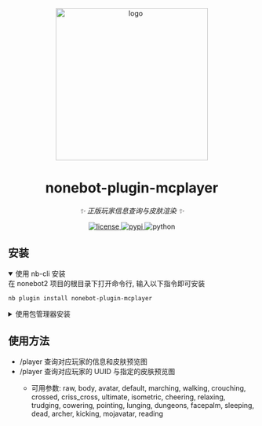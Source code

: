 <div align="center">
    <a href="https://v2.nonebot.dev/store">
    <img src="https://raw.githubusercontent.com/fllesser/nonebot-plugin-template/refs/heads/resource/.docs/NoneBotPlugin.svg" width="310" alt="logo"></a>

# nonebot-plugin-mcplayer

_✨ 正版玩家信息查询与皮肤渲染 ✨_


<a href="./LICENSE">
    <img src="https://img.shields.io/github/license/GLDYM/nonebot-plugin-mcplayer.svg" alt="license">
</a>
<a href="https://pypi.python.org/pypi/nonebot-plugin-mcplayer">
    <img src="https://img.shields.io/pypi/v/nonebot-plugin-mcplayer.svg" alt="pypi">
</a>
<img src="https://img.shields.io/badge/python-3.9+-blue.svg" alt="python">

</div>

## 安装

<details open>
<summary>使用 nb-cli 安装</summary>
在 nonebot2 项目的根目录下打开命令行, 输入以下指令即可安装

    nb plugin install nonebot-plugin-mcplayer

</details>

<details>
<summary>使用包管理器安装</summary>
在 nonebot2 项目的插件目录下, 打开命令行, 根据你使用的包管理器, 输入相应的安装命令

<details>
<summary>pip</summary>

    pip install nonebot-plugin-mcplayer
</details>
<details>
<summary>pdm</summary>

    pdm add nonebot-plugin-mcplayer
</details>
<details>
<summary>poetry</summary>

    poetry add nonebot-plugin-mcplayer
</details>
<details>
<summary>conda</summary>

    conda install nonebot-plugin-mcplayer
</details>

打开 nonebot2 项目根目录下的 `pyproject.toml` 文件, 在 `[tool.nonebot]` 部分追加写入

    plugins = ["nonebot_plugin_mcplayer"]

</details>

## 使用方法
- /player <ID or UUID> 查询对应玩家的信息和皮肤预览图
- /player <ID or UUID> <type> 查询对应玩家的 UUID 与指定的皮肤预览图
  - 可用参数: raw, body, avatar, default, marching, walking, crouching, crossed, criss_cross, ultimate, isometric, cheering, relaxing, trudging, cowering, pointing, lunging, dungeons, facepalm, sleeping, dead, archer, kicking, mojavatar, reading
